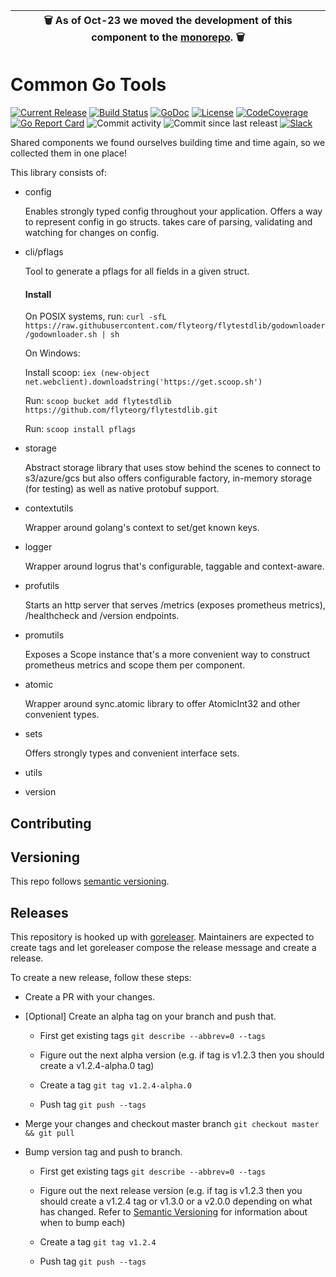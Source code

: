 | 🗑  As of Oct-23 we moved the development of this component to the [monorepo](https://github.com/flyteorg/flyte). 🗑  |
| - |

Common Go Tools
=====================
[![Current Release](https://img.shields.io/github/release/flyteorg/flytestdlib.svg)](https://github.com/flyteorg/flytestdlib/releases/latest)
[![Build Status](https://github.com/flyteorg/flytestdlib/workflows/Master/badge.svg?branch=master)](https://github.com/flyteorg/flytestdlib/workflows/Master/badge.svg?branch=master)
[![GoDoc](https://godoc.org/github.com/flyteorg/flytestdlib?status.svg)](https://godoc.org/github.com/flyteorg/flytestdlib)
[![License](https://img.shields.io/badge/LICENSE-Apache2.0-ff69b4.svg)](http://www.apache.org/licenses/LICENSE-2.0.html)
[![CodeCoverage](https://img.shields.io/codecov/c/github/flyteorg/flytestdlib.svg)](https://codecov.io/gh/flyteorg/flytestdlib)
[![Go Report Card](https://goreportcard.com/badge/github.com/flyteorg/flytestdlib)](https://goreportcard.com/report/github.com/flyteorg/flytestdlib)
![Commit activity](https://img.shields.io/github/commit-activity/w/flyteorg/flytestdlib.svg?style=plastic)
![Commit since last releast](https://img.shields.io/github/commits-since/flyteorg/flytestdlib/latest.svg?style=plastic)
[![Slack](https://img.shields.io/badge/slack-join_chat-white.svg?logo=slack&style=social)](https://slack.flyte.org)

Shared components we found ourselves building time and time again, so we collected them in one place!

This library consists of:

- config

  Enables strongly typed config throughout your application. Offers a way to represent config in go structs. takes care
  of parsing, validating and watching for changes on config.

- cli/pflags

  Tool to generate a pflags for all fields in a given struct.

  #### Install

  On POSIX systems,
  run: `curl -sfL https://raw.githubusercontent.com/flyteorg/flytestdlib/godownloader/godownloader.sh | sh`

  On Windows:

  Install scoop: `iex (new-object net.webclient).downloadstring('https://get.scoop.sh')`

  Run: `scoop bucket add flytestdlib https://github.com/flyteorg/flytestdlib.git`

  Run: `scoop install pflags`

- storage

  Abstract storage library that uses stow behind the scenes to connect to s3/azure/gcs but also offers configurable
  factory, in-memory storage (for testing) as well as native protobuf support.

- contextutils

  Wrapper around golang's context to set/get known keys.

- logger

  Wrapper around logrus that's configurable, taggable and context-aware.

- profutils

  Starts an http server that serves /metrics (exposes prometheus metrics), /healthcheck and /version endpoints.

- promutils

  Exposes a Scope instance that's a more convenient way to construct prometheus metrics and scope them per component.

- atomic

  Wrapper around sync.atomic library to offer AtomicInt32 and other convenient types.

- sets

  Offers strongly types and convenient interface sets.

- utils
- version

Contributing
------------

## Versioning

This repo follows [semantic versioning](https://semver.org/).

## Releases

This repository is hooked up with [goreleaser](https://goreleaser.com/). Maintainers are expected to create tags and let
goreleaser compose the release message and create a release.

To create a new release, follow these steps:

- Create a PR with your changes.

- [Optional] Create an alpha tag on your branch and push that.

    - First get existing tags `git describe --abbrev=0 --tags`

    - Figure out the next alpha version (e.g. if tag is v1.2.3 then you should create a v1.2.4-alpha.0 tag)

    - Create a tag `git tag v1.2.4-alpha.0`

    - Push tag `git push --tags`

- Merge your changes and checkout master branch `git checkout master && git pull`

- Bump version tag and push to branch.

    - First get existing tags `git describe --abbrev=0 --tags`

    - Figure out the next release version (e.g. if tag is v1.2.3 then you should create a v1.2.4 tag or v1.3.0 or a
      v2.0.0 depending on what has changed. Refer to [Semantic Versioning](https://semver.org/) for information about
      when to bump each)

    - Create a tag `git tag v1.2.4`

    - Push tag `git push --tags`

